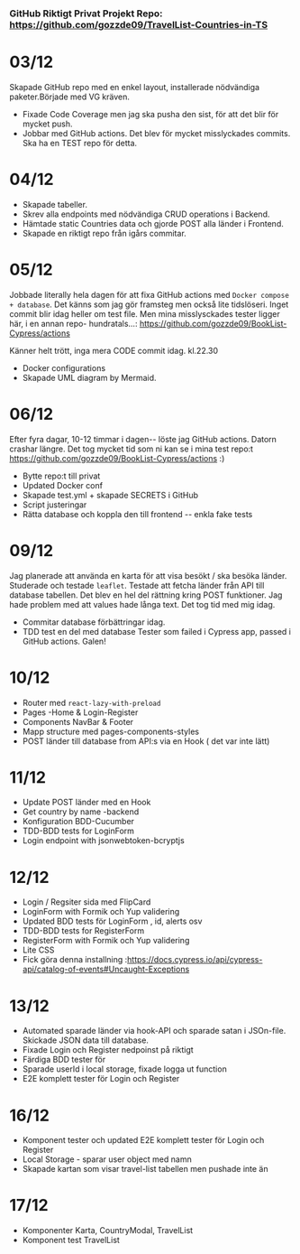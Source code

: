 ### GitHub Riktigt Privat Projekt Repo: https://github.com/gozzde09/TravelList-Countries-in-TS

# 03/12

Skapade GitHub repo med en enkel layout, installerade nödvändiga paketer.Började med VG kräven.

- Fixade Code Coverage men jag ska pusha den sist, för att det blir för mycket push.
- Jobbar med GitHub actions. Det blev för mycket misslyckades commits. Ska ha en TEST repo för detta.

# 04/12

- Skapade tabeller.
- Skrev alla endpoints med nödvändiga CRUD operations i Backend.
- Hämtade static Countries data och gjorde POST alla länder i Frontend.
- Skapade en riktigt repo från igårs commitar.

# 05/12

Jobbade literally hela dagen för att fixa GitHub actions med `Docker compose + database`.
Det känns som jag gör framsteg men också lite tidslöseri. Inget commit blir idag heller om test file.
Men mina misslysckades tester ligger här, i en annan repo- hundratals...: https://github.com/gozzde09/BookList-Cypress/actions

Känner helt trött, inga mera CODE commit idag. kl.22.30

- Docker configurations
- Skapade UML diagram by Mermaid.

# 06/12

Efter fyra dagar, 10-12 timmar i dagen-- löste jag GitHub actions. Datorn crashar längre.
Det tog mycket tid som ni kan se i mina test repo:t https://github.com/gozzde09/BookList-Cypress/actions
:)

- Bytte repo:t till privat
- Updated Docker conf
- Skapade test.yml + skapade SECRETS i GitHub
- Script justeringar
- Rätta database och koppla den till frontend -- enkla fake tests

# 09/12

Jag planerade att använda en karta för att visa besökt / ska besöka länder. Studerade och testade `leaflet`.
Testade att fetcha länder från API till database tabellen. Det blev en hel del rättning kring POST funktioner. Jag hade problem med att values hade långa text. Det tog tid med mig idag.

- Commitar database förbättringar idag.
- TDD test en del med database
  Tester som failed i Cypress app, passed i GitHub actions. Galen!

# 10/12

- Router med `react-lazy-with-preload`
- Pages -Home & Login-Register
- Components NavBar & Footer
- Mapp structure med pages-components-styles
- POST länder till database from API:s via en Hook ( det var inte lätt)

# 11/12

- Update POST länder med en Hook
- Get country by name -backend
- Konfiguration BDD-Cucumber
- TDD-BDD tests for LoginForm
- Login endpoint with jsonwebtoken-bcryptjs

# 12/12

- Login / Regsiter sida med FlipCard
- LoginForm with Formik och Yup validering
- Updated BDD tests för LoginForm , id, alerts osv
- TDD-BDD tests for RegisterForm
- RegisterForm with Formik och Yup validering
- Lite CSS
- Fick göra denna installning :https://docs.cypress.io/api/cypress-api/catalog-of-events#Uncaught-Exceptions

# 13/12

- Automated sparade länder via hook-API och sparade satan i JSOn-file. Skickade JSON data till database.
- Fixade Login och Register nedpoinst på riktigt
- Färdiga BDD tester för
- Sparade userId i local storage, fixade logga ut function
- E2E komplett tester för Login och Register

# 16/12

- Komponent tester och updated E2E komplett tester för Login och Register
- Local Storage - sparar user object med namn
- Skapade kartan som visar travel-list tabellen men pushade inte än

# 17/12

- Komponenter Karta, CountryModal, TravelList
- Komponent test TravelList
